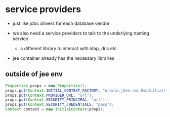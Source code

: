 # service providers

- just like jdbc drivers for each database vendor

- we also need a service providers to talk to the underlying naming service
  - a different library to interact with ldap, dns etc

- jee container already has the necessary libraries

## outside of jee env


```java
Properties props = new Properties();
props.put(Context.INITIAL_CONTEXT_FACTORY, "oracle.j2ee.rmi.RmiInitialCF");
props.put(Context.PROVIDER_URL, "url");
props.put(Context.SECURITY_PRINCIPAL, "url");
props.put(Context.SECURITY_CREDENTIALS, "pass");
Context context = new InitialContext(props);
```
